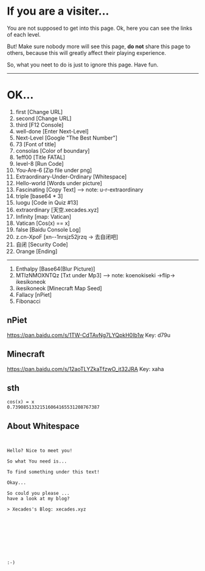# If you are a visiter...

You are not supposed to get into this page. Ok, here you can see the links of each level.

But! Make sure nobody more will see this page, **do not** share this page to others, because this will greatly affect their playing experience.

So, what you neet to do is just to ignore this page. Have fun.

---
# OK...

1. first            [Change URL]
2. second           [Change URL]
3. third            [F12 Console]
4. well-done        [Enter Next-Level]
5. Next-Level       [Google "The Best Number"]
6. 73               [Font of title]
7. consolas         [Color of boundary]
8. 1eff00           [Title FATAL]
9. IeveI-8          [Run Code]
10. You-Are-6       [Zip file under png]
11. Extraordinary-Under-Ordinary [Whitespace]
12. Hello-world     [Words under picture]
13. Fascinating     [Copy Text] --> note: u-r-extraordinary
14. triple          [base64 * 3]
15. luogu           [Code in Quiz #13]
16. extraordinary   [天空.xecades.xyz]
17. Infinity        [map: Vatican]
18. Vatican         [Cos(x) == x]
19. false           [Baidu Console Log]
20. z.cn-XpoF       [xn--1nrsjz52jrzq -> 去自闭吧]
21. 自闭             [Security Code]
22. Orange          [Ending]

---
1. Enthalpy         [Base64(Blur Picture)]
2. MTIzNMOXNTQz     [Txt under Mp3] --> note: koenokiseki ->flip-> ikesikoneok
3. ikesikoneok      [Minecraft Map Seed]
4. Fallacy          [nPiet]
5. Fibonacci

## nPiet

https://pan.baidu.com/s/1TW-CdTAvNg7LYQpkH0Ib1w
Key: d79u

## Minecraft

https://pan.baidu.com/s/12aoTLYZkaTfzwO_it32JRA
Key: xaha

## sth

```
cos(x) = x
0.73908513321516064165531208767387‬
```

## About Whitespace

```
   	  	   
	
Hello? Nice to meet you! 		  	 	
	
So what You need is... 		 		  
	
To find something under this text!		 		  
	
Okay...     		 				
	
So could you please ... 	 		  
have a look at my blog?	     
	
> Xecades's Blog: xecades.xyz   			 			
	
     		 				
	
     			  	 
	
     		 		  
	
     		  	  

:-)     	    	
	
  
```